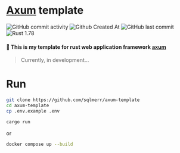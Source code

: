 # [Axum](https://github.com/tokio-rs/axum) template
![GitHub commit activity](https://img.shields.io/github/commit-activity/t/sqlmerr/axum-template)
![Github Created At](https://img.shields.io/github/created-at/sqlmerr/axum-template)
![GitHub last commit](https://img.shields.io/github/last-commit/sqlmerr/axum-template)
![Rust 1.78](https://img.shields.io/static/v1?logo=Rust&label=&message=Rust+1.78&color=dea584)

#### 🦀 This is my template for rust web application framework [axum](https://github.com/tokio-rs/axum)
> Currently, in development...

# Run
```bash
git clone https://github.com/sqlmerr/axum-template
cd axum-template
cp .env.example .env
```

```bash
cargo run
```

or 

```bash
docker compose up --build
```
